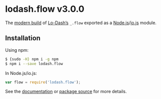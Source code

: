 # lodash.flow v3.0.0

The [modern build](https://github.com/lodash/lodash/wiki/Build-Differences) of [Lo-Dash’s](https://lodash.com/) `_.flow` exported as a [Node.js](http://nodejs.org/)/[io.js](https://iojs.org/) module.

## Installation

Using npm:

```bash
$ {sudo -H} npm i -g npm
$ npm i --save lodash.flow
```

In Node.js/io.js:

```js
var flow = require('lodash.flow');
```

See the [documentation](https://lodash.com/docs#flow) or [package source](https://github.com/lodash/lodash/blob/3.0.0-npm-packages/lodash.flow/index.js) for more details.

